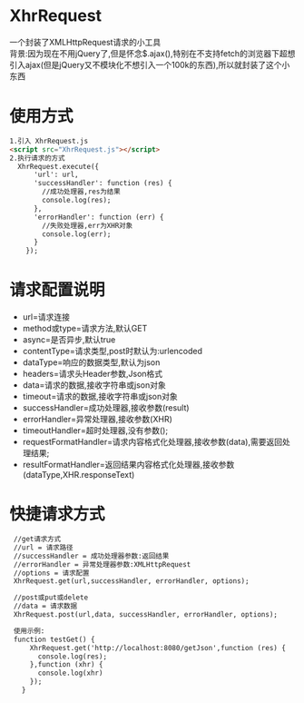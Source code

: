 # XhrRequest
一个封装了XMLHttpRequest请求的小工具<br>
背景:因为现在不用jQuery了,但是怀念$.ajax(),特别在不支持fetch的浏览器下超想引入ajax(但是jQuery又不模块化不想引入一个100k的东西),所以就封装了这个小东西

# 使用方式
```html
1.引入 XhrRequest.js
<script src="XhrRequest.js"></script>
2.执行请求的方式
  XhrRequest.execute({
      'url': url,
      'successHandler': function (res) {
        //成功处理器,res为结果
        console.log(res);
      },
      'errorHandler': function (err) {
        //失败处理器,err为XHR对象
        console.log(err);
      }
    });
```
# 请求配置说明
 * url=请求连接
 * method或type=请求方法,默认GET
 * async=是否异步,默认true
 * contentType=请求类型,post时默认为:urlencoded
 * dataType=响应的数据类型,默认为json
 * headers=请求头Header参数,Json格式
 * data=请求的数据,接收字符串或json对象
 * timeout=请求的数据,接收字符串或json对象
 * successHandler=成功处理器,接收参数(result)
 * errorHandler=异常处理器,接收参数(XHR)
 * timeoutHandler=超时处理器,没有参数();
 * requestFormatHandler=请求内容格式化处理器,接收参数(data),需要返回处理结果;
 * resultFormatHandler=返回结果内容格式化处理器,接收参数(dataType,XHR.responseText)

# 快捷请求方式
```html
 //get请求方式
 //url = 请求路径
 //successHandler = 成功处理器参数:返回结果
 //errorHandler = 异常处理器参数:XMLHttpRequest
 //options = 请求配置
 XhrRequest.get(url,successHandler, errorHandler, options);

 //post或put或delete
 //data = 请求数据
 XhrRequest.post(url,data, successHandler, errorHandler, options);

 使用示例:
 function testGet() {
     XhrRequest.get('http://localhost:8080/getJson',function (res) {
       console.log(res);
     },function (xhr) {
       console.log(xhr)
     });
   }  
   
```
